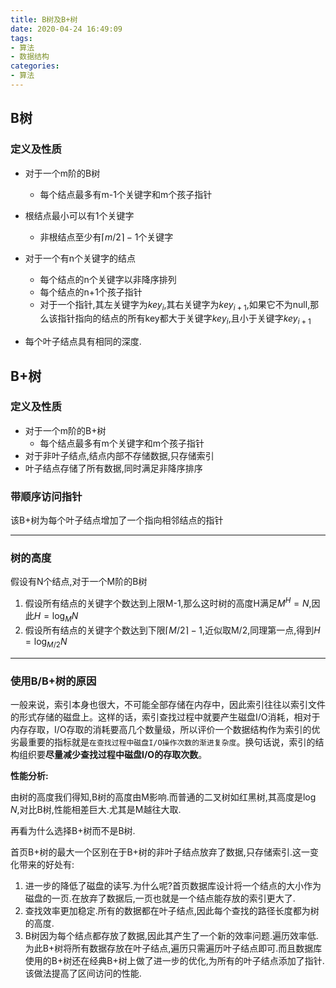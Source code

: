 ```yaml
---
title: B树及B+树
date: 2020-04-24 16:49:09
tags:
- 算法
- 数据结构
categories:
- 算法
---
```


## B树

### 定义及性质

- 对于一个m阶的B树

  - 每个结点最多有m-1个关键字和m个孩子指针
- 根结点最小可以有1个关键字
  - 非根结点至少有$\lceil m/2\rceil-1$个关键字
- 对于一个有n个关键字的结点
  - 每个结点的n个关键字以非降序排列
  - 每个结点的n+1个孩子指针
  - 对于一个指针,其左关键字为$key_{i}$,其右关键字为$key_{i+1}$,如果它不为null,那么该指针指向的结点的所有key都大于关键字$key_{i}$,且小于关键字$key_{i+1}$
- 每个叶子结点具有相同的深度.

<!--more-->

## B+树

### 定义及性质

- 对于一个m阶的B+树
  - 每个结点最多有m个关键字和m个孩子指针
- 对于非叶子结点,结点内部不存储数据,只存储索引
- 叶子结点存储了所有数据,同时满足非降序排序

### 带顺序访问指针

该B+树为每个叶子结点增加了一个指向相邻结点的指针

---

### 树的高度

假设有N个结点,对于一个M阶的B树

1. 假设所有结点的关键字个数达到上限M-1,那么这时树的高度H满足$M^H=N$,因此$H=\log_M{N}$
2. 假设所有结点的关键字个数达到下限$\lceil M/2\rceil-1$,近似取M/2,同理第一点,得到$H=\log_{M/2}{N}$

---

### 使用B/B+树的原因

一般来说，索引本身也很大，不可能全部存储在内存中，因此索引往往以索引文件的形式存储的磁盘上。这样的话，索引查找过程中就要产生磁盘I/O消耗，相对于内存存取，I/O存取的消耗要高几个数量级，所以评价一个数据结构作为索引的优劣最重要的指标就是`在查找过程中磁盘I/O操作次数的渐进复杂度`。换句话说，索引的结构组织要**尽量减少查找过程中磁盘I/O的存取次数**。

**性能分析:**

由树的高度我们得知,B树的高度由M影响.而普通的二叉树如红黑树,其高度是$\log{N}$,对比B树,性能相差巨大.尤其是M越往大取.

再看为什么选择B+树而不是B树.

首页B+树的最大一个区别在于B+树的非叶子结点放弃了数据,只存储索引.这一变化带来的好处有:

1. 进一步的降低了磁盘的读写.为什么呢?首页数据库设计将一个结点的大小作为磁盘的一页.在放弃了数据后,一页也就是一个结点能存放的索引更大了.
2. 查找效率更加稳定.所有的数据都在叶子结点,因此每个查找的路径长度都为树的高度.
3. B树因为每个结点都存放了数据,因此其产生了一个新的效率问题.遍历效率低.为此B+树将所有数据存放在叶子结点,遍历只需遍历叶子结点即可.而且数据库使用的B+树还在经典B+树上做了进一步的优化,为所有的叶子结点添加了指针.该做法提高了区间访问的性能.

